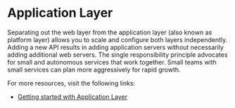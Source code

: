 # Application Layer

Separating out the web layer from the application layer (also known as platform layer) allows you to scale and configure both layers independently. Adding a new API results in adding application servers without necessarily adding additional web servers. The single responsibility principle advocates for small and autonomous services that work together. Small teams with small services can plan more aggressively for rapid growth.

For more resources, visit the following links:

- [Getting started with Application Layer](https://github.com/donnemartin/system-design-primer#Application%20layer)